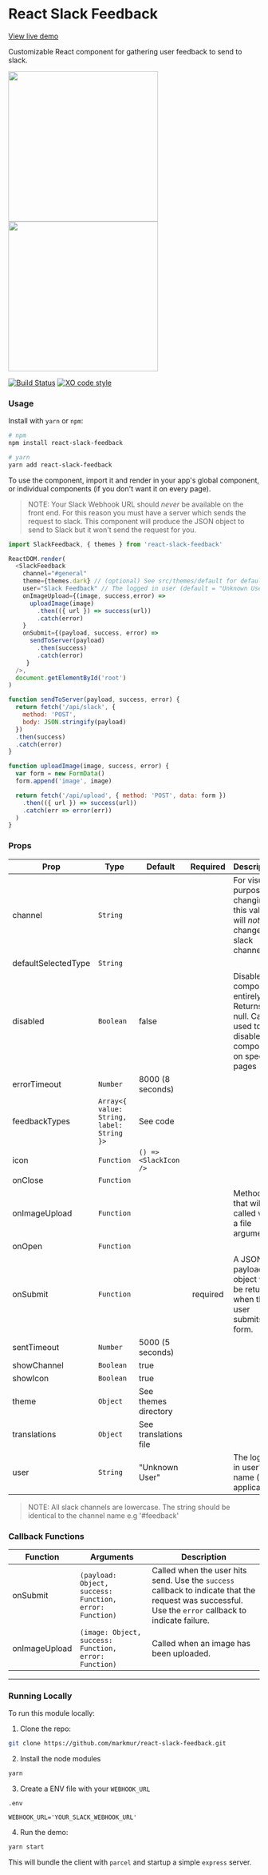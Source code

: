 # React Slack Feedback

[View live demo](https://markmur.github.io/react-slack-feedback/)

Customizable React component for gathering user feedback to send to slack.

<p align="left">
  <img src="https://github.com/markmur/react-slack-feedback/raw/master/images/dark.png?raw=true" width="300" />
  <img src="https://github.com/markmur/react-slack-feedback/raw/master/images/light.png?raw=true" width="300" />
</p>

[![Build Status](https://travis-ci.org/markmur/react-slack-feedback.svg?branch=master)](https://travis-ci.org/markmur/react-slack-feedback)
[![XO code style](https://img.shields.io/badge/code_style-XO-5ed9c7.svg)](https://github.com/xojs/xo)

### Usage

Install with `yarn` or `npm`:

```bash
# npm
npm install react-slack-feedback

# yarn
yarn add react-slack-feedback
```

To use the component, import it and render in your app's global component,
or individual components (if you don't want it on every page).

> NOTE:
> Your Slack Webhook URL should _never_ be available on the front end.
> For this reason you must have a server which sends the request to slack.
> This component will produce the JSON object to send to Slack but it won't send
> the request for you.

```js
import SlackFeedback, { themes } from 'react-slack-feedback'

ReactDOM.render(
  <SlackFeedback
    channel="#general"
    theme={themes.dark} // (optional) See src/themes/default for default theme
    user="Slack Feedback" // The logged in user (default = "Unknown User")
    onImageUpload={(image, success,error) => 
      uploadImage(image)
        .then(({ url }) => success(url))
        .catch(error)
    }
    onSubmit={(payload, success, error) => 
      sendToServer(payload)
        .then(success)
        .catch(error)
     }
  />,
  document.getElementById('root')
)

function sendToServer(payload, success, error) {
  return fetch('/api/slack', {
    method: 'POST',
    body: JSON.stringify(payload)
  })
  .then(success)
  .catch(error)
}

function uploadImage(image, success, error) {
  var form = new FormData()
  form.append('image', image)

  return fetch('/api/upload', { method: 'POST', data: form })
    .then(({ url }) => success(url))
    .catch(err => error(err))
  )
}
```

### Props

| Prop                | Type                                      | Default               | Required | Description                                                                                          |
| ------------------- | ----------------------------------------- | --------------------- | :------: | ---------------------------------------------------------------------------------------------------- |
| channel             | `String`                                  |                       |          | For visual purposes - changing this value will *not* change the slack channel.    |
| defaultSelectedType | `String`                                  |                       |          |
| disabled            | `Boolean`                                 | false                 |          | Disable the component entirely. Returns null. Can be used to disable the component on specific pages |
| errorTimeout        | `Number`                                  | 8000 (8 seconds)      |          |                                                                                                      |
| feedbackTypes       | `Array<{ value: String, label: String }>` | See code              |          |                                                                                                      |
| icon                | `Function`                                | `() => <SlackIcon />` |          |                                                                                                      |
| onClose             | `Function`                                |                       |          |
| onImageUpload       | `Function`                                |                       |          | Method that will be called with a file argument                                                      |
| onOpen              | `Function`                                |                       |          |
| onSubmit            | `Function`                                |                       | required | A JSON payload object will be returned when the user submits the form.                               |
| sentTimeout         | `Number`                                  | 5000 (5 seconds)      |          |                                                                                                      |
| showChannel         | `Boolean`                                 | true                  |          |
| showIcon            | `Boolean`                                 | true                  |          |
| theme               | `Object`                                  | See themes directory  |          |
| translations        | `Object`                                  | See translations file |          |
| user                | `String`                                  | "Unknown User"        |          | The logged in user's name (if applicable)                                                            |

> NOTE:
> All slack channels are lowercase. The string should be identical to the channel name e.g '#feedback'

### Callback Functions

| Function      | Arguments                                               | Description                                                                                                                                           |
| ------------- | ------------------------------------------------------- | ----------------------------------------------------------------------------------------------------------------------------------------------------- |
| onSubmit      | `(payload: Object, success: Function, error: Function)` | Called when the user hits send. Use the `success` callback to indicate that the request was successful. Use the `error` callback to indicate failure. |
| onImageUpload | `(image: Object, success: Function, error: Function)`   | Called when an image has been uploaded.                                                                                                               |

---

### Running Locally

To run this module locally:

1.  Clone the repo:

```bash
git clone https://github.com/markmur/react-slack-feedback.git
```

2.  Install the node modules

```bash
yarn
```

3.  Create a ENV file with your `WEBHOOK_URL`

`.env`

```.env
WEBHOOK_URL='YOUR_SLACK_WEBHOOK_URL'
```

4.  Run the demo:

```bash
yarn start
```

This will bundle the client with `parcel` and startup a simple `express` server.
